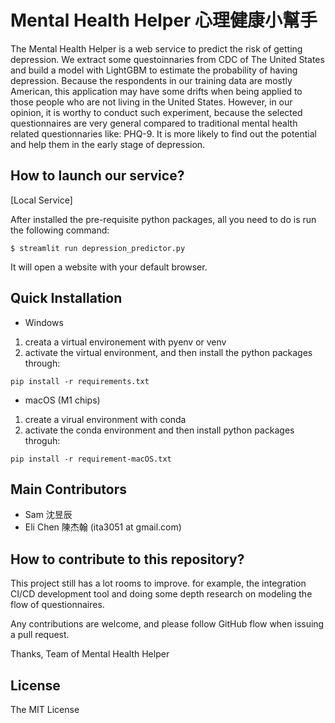# Mental Health Helper 心理健康小幫手

The Mental Health Helper is a web service to predict the risk of getting depression. We extract some questoinnaries from CDC of The United States and build a model with LightGBM to estimate the probability of having depression. Because the respondents in our training data are mostly American, this application may have some drifts when being applied to those people who are not living in the United States. However, in our opinion, it is worthy to conduct such experiment, because the selected questionnaires are very general compared to traditional mental health related questionnaries like: PHQ-9. It is more likely to find out the potential and help them in the early stage of depression.


## How to launch our service?

[Local Service]

After installed the pre-requisite python packages, all you need to do is run the following command:
```
$ streamlit run depression_predictor.py
```

It will open a website with your default browser.

## Quick Installation

- Windows
1. creata a virtual environement with pyenv or venv
2. activate the virtual environment, and then install the python packages through:
```
pip install -r requirements.txt
```

- macOS (M1 chips)
1. create a virual environment with conda
2. activate the conda environment and then install python packages throguh:
```
pip install -r requirement-macOS.txt
```

## Main Contributors
- Sam      沈昱辰
- Eli Chen 陳杰翰 (ita3051 at gmail.com)

## How to contribute to this repository?
This project still has a lot rooms to improve. for example, the integration CI/CD development tool and doing some depth research on modeling the flow of questionnaires.

Any contributions are welcome, and please follow GitHub flow when issuing a pull request.

Thanks,
Team of Mental Health Helper

## License
The MIT License
